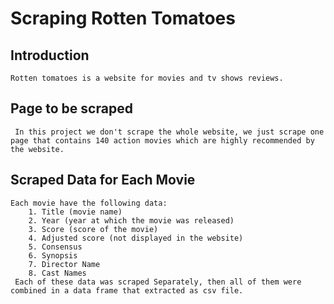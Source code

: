 # Scraping Rotten Tomatoes
## Introduction 
    Rotten tomatoes is a website for movies and tv shows reviews.
## Page to be scraped 
     In this project we don't scrape the whole website, we just scrape one page that contains 140 action movies which are highly recommended by the website.

## Scraped Data for Each Movie
    Each movie have the following data:
        1. Title (movie name)
        2. Year (year at which the movie was released)
        3. Score (score of the movie)
        4. Adjusted score (not displayed in the website)
        5. Consensus
        6. Synopsis
        7. Director Name
        8. Cast Names
     Each of these data was scraped Separately, then all of them were combined in a data frame that extracted as csv file.
   